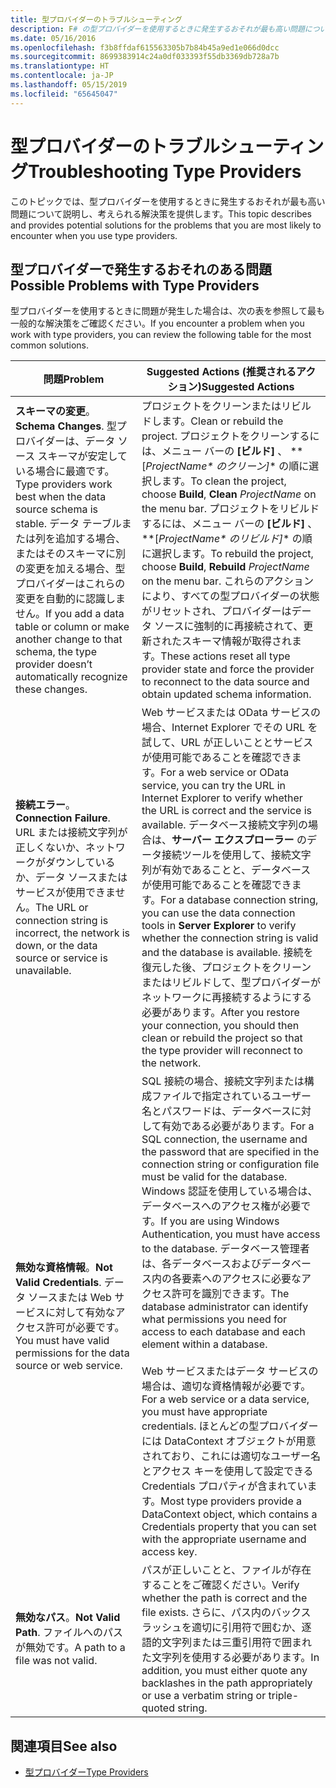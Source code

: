 ```yaml
---
title: 型プロバイダーのトラブルシューティング
description: F# の型プロバイダーを使用するときに発生するおそれが最も高い問題について、考えられる解決策を見つけます。
ms.date: 05/16/2016
ms.openlocfilehash: f3b8ffdaf615563305b7b84b45a9ed1e066d0dcc
ms.sourcegitcommit: 8699383914c24a0df033393f55db3369db728a7b
ms.translationtype: HT
ms.contentlocale: ja-JP
ms.lasthandoff: 05/15/2019
ms.locfileid: "65645047"
---
```

# <a name="troubleshooting-type-providers"></a><span data-ttu-id="b3ee0-103">型プロバイダーのトラブルシューティング</span><span class="sxs-lookup"><span data-stu-id="b3ee0-103">Troubleshooting Type Providers</span></span>

<span data-ttu-id="b3ee0-104">このトピックでは、型プロバイダーを使用するときに発生するおそれが最も高い問題について説明し、考えられる解決策を提供します。</span><span class="sxs-lookup"><span data-stu-id="b3ee0-104">This topic describes and provides potential solutions for the problems that you are most likely to encounter when you use type providers.</span></span>

## <a name="possible-problems-with-type-providers"></a><span data-ttu-id="b3ee0-105">型プロバイダーで発生するおそれのある問題</span><span class="sxs-lookup"><span data-stu-id="b3ee0-105">Possible Problems with Type Providers</span></span>

<span data-ttu-id="b3ee0-106">型プロバイダーを使用するときに問題が発生した場合は、次の表を参照して最も一般的な解決策をご確認ください。</span><span class="sxs-lookup"><span data-stu-id="b3ee0-106">If you encounter a problem when you work with type providers, you can review the following table for the most common solutions.</span></span>

|<span data-ttu-id="b3ee0-107">問題</span><span class="sxs-lookup"><span data-stu-id="b3ee0-107">Problem</span></span>|<span data-ttu-id="b3ee0-108">Suggested Actions (推奨されるアクション)</span><span class="sxs-lookup"><span data-stu-id="b3ee0-108">Suggested Actions</span></span>|
|-------|-----------------|
|<span data-ttu-id="b3ee0-109">**スキーマの変更**。</span><span class="sxs-lookup"><span data-stu-id="b3ee0-109">**Schema Changes**.</span></span> <span data-ttu-id="b3ee0-110">型プロバイダーは、データ ソース スキーマが安定している場合に最適です。</span><span class="sxs-lookup"><span data-stu-id="b3ee0-110">Type providers work best  when the data source schema is stable.</span></span> <span data-ttu-id="b3ee0-111">データ テーブルまたは列を追加する場合、またはそのスキーマに別の変更を加える場合、型プロバイダーはこれらの変更を自動的に認識しません。</span><span class="sxs-lookup"><span data-stu-id="b3ee0-111">If you add a data table or column or make another change to that schema, the type provider doesn’t automatically recognize these changes.</span></span>|<span data-ttu-id="b3ee0-112">プロジェクトをクリーンまたはリビルドします。</span><span class="sxs-lookup"><span data-stu-id="b3ee0-112">Clean or rebuild the project.</span></span> <span data-ttu-id="b3ee0-113">プロジェクトをクリーンするには、メニュー バーの **[ビルド]** 、 **[*ProjectName\* のクリーン]*\* の順に選択します。</span><span class="sxs-lookup"><span data-stu-id="b3ee0-113">To clean the project, choose **Build**, **Clean** *ProjectName* on the menu bar.</span></span> <span data-ttu-id="b3ee0-114">プロジェクトをリビルドするには、メニュー バーの **[ビルド]** 、 **[*ProjectName\* のリビルド]*\* の順に選択します。</span><span class="sxs-lookup"><span data-stu-id="b3ee0-114">To rebuild the project, choose **Build**, **Rebuild** *ProjectName* on the menu bar.</span></span> <span data-ttu-id="b3ee0-115">これらのアクションにより、すべての型プロバイダーの状態がリセットされ、プロバイダーはデータ ソースに強制的に再接続されて、更新されたスキーマ情報が取得されます。</span><span class="sxs-lookup"><span data-stu-id="b3ee0-115">These actions reset all type provider state and force the provider to reconnect to the data source and obtain updated schema information.</span></span>|
|<span data-ttu-id="b3ee0-116">**接続エラー**。</span><span class="sxs-lookup"><span data-stu-id="b3ee0-116">**Connection Failure**.</span></span> <span data-ttu-id="b3ee0-117">URL または接続文字列が正しくないか、ネットワークがダウンしているか、データ ソースまたはサービスが使用できません。</span><span class="sxs-lookup"><span data-stu-id="b3ee0-117">The URL or connection string is incorrect, the network is down, or the data source or service is unavailable.</span></span>|<span data-ttu-id="b3ee0-118">Web サービスまたは OData サービスの場合、Internet Explorer でその URL を試して、URL が正しいこととサービスが使用可能であることを確認できます。</span><span class="sxs-lookup"><span data-stu-id="b3ee0-118">For a web service or OData service, you can try the URL in Internet Explorer to verify whether the URL is correct and the service is available.</span></span> <span data-ttu-id="b3ee0-119">データベース接続文字列の場合は、**サーバー エクスプローラー** のデータ接続ツールを使用して、接続文字列が有効であることと、データベースが使用可能であることを確認できます。</span><span class="sxs-lookup"><span data-stu-id="b3ee0-119">For a database connection string, you can use the data connection tools in **Server Explorer** to verify whether the connection string is valid and the database is available.</span></span> <span data-ttu-id="b3ee0-120">接続を復元した後、プロジェクトをクリーンまたはリビルドして、型プロバイダーがネットワークに再接続するようにする必要があります。</span><span class="sxs-lookup"><span data-stu-id="b3ee0-120">After you restore your connection, you should then clean or rebuild the project so that the type provider will reconnect to the network.</span></span>|
|<span data-ttu-id="b3ee0-121">**無効な資格情報**。</span><span class="sxs-lookup"><span data-stu-id="b3ee0-121">**Not Valid Credentials**.</span></span> <span data-ttu-id="b3ee0-122">データ ソースまたは Web サービスに対して有効なアクセス許可が必要です。</span><span class="sxs-lookup"><span data-stu-id="b3ee0-122">You must have valid permissions for the data source or web service.</span></span>|<span data-ttu-id="b3ee0-123">SQL 接続の場合、接続文字列または構成ファイルで指定されているユーザー名とパスワードは、データベースに対して有効である必要があります。</span><span class="sxs-lookup"><span data-stu-id="b3ee0-123">For a SQL connection, the username and the password that are specified in the connection string or configuration file must be valid for the database.</span></span> <span data-ttu-id="b3ee0-124">Windows 認証を使用している場合は、データベースへのアクセス権が必要です。</span><span class="sxs-lookup"><span data-stu-id="b3ee0-124">If you are using Windows Authentication, you must have access to the database.</span></span> <span data-ttu-id="b3ee0-125">データベース管理者は、各データベースおよびデータベース内の各要素へのアクセスに必要なアクセス許可を識別できます。</span><span class="sxs-lookup"><span data-stu-id="b3ee0-125">The database administrator can identify what permissions you need for access to each database and each element within a database.</span></span><br /><br /><span data-ttu-id="b3ee0-126">Web サービスまたはデータ サービスの場合は、適切な資格情報が必要です。</span><span class="sxs-lookup"><span data-stu-id="b3ee0-126">For a web service or a data service, you must have appropriate credentials.</span></span> <span data-ttu-id="b3ee0-127">ほとんどの型プロバイダーには DataContext オブジェクトが用意されており、これには適切なユーザー名とアクセス キーを使用して設定できる Credentials プロパティが含まれています。</span><span class="sxs-lookup"><span data-stu-id="b3ee0-127">Most type providers provide a DataContext object, which contains a Credentials property that you can set with the appropriate username and access key.</span></span>|
|<span data-ttu-id="b3ee0-128">**無効なパス**。</span><span class="sxs-lookup"><span data-stu-id="b3ee0-128">**Not Valid Path**.</span></span> <span data-ttu-id="b3ee0-129">ファイルへのパスが無効です。</span><span class="sxs-lookup"><span data-stu-id="b3ee0-129">A path to a file was not valid.</span></span>|<span data-ttu-id="b3ee0-130">パスが正しいことと、ファイルが存在することをご確認ください。</span><span class="sxs-lookup"><span data-stu-id="b3ee0-130">Verify whether the path is correct and the file exists.</span></span> <span data-ttu-id="b3ee0-131">さらに、パス内のバックスラッシュを適切に引用符で囲むか、逐語的文字列または三重引用符で囲まれた文字列を使用する必要があります。</span><span class="sxs-lookup"><span data-stu-id="b3ee0-131">In addition, you must either quote any backlashes in the path appropriately or use a verbatim string or triple-quoted string.</span></span>|

## <a name="see-also"></a><span data-ttu-id="b3ee0-132">関連項目</span><span class="sxs-lookup"><span data-stu-id="b3ee0-132">See also</span></span>

- [<span data-ttu-id="b3ee0-133">型プロバイダー</span><span class="sxs-lookup"><span data-stu-id="b3ee0-133">Type Providers</span></span>](index.md)
